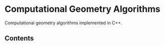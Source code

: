 # Computational Geometry Algorithms

Computational geometry algorithms implemented in C++.

## Contents